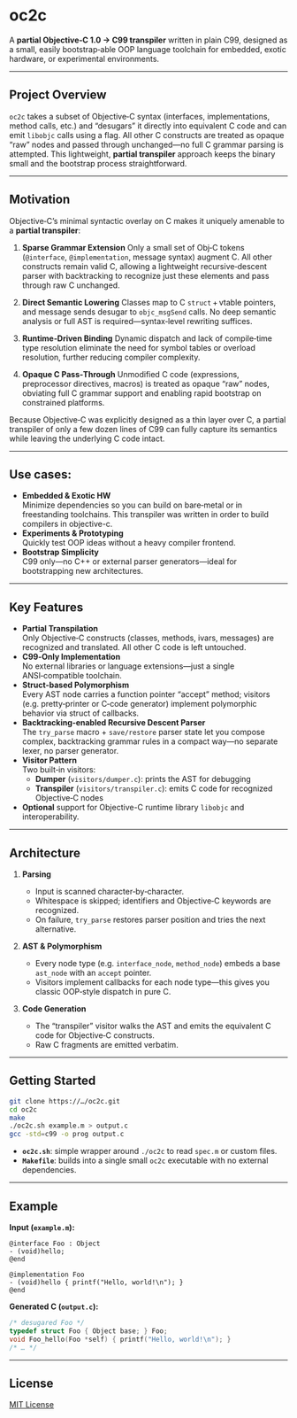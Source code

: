 # oc2c

A **partial Objective‑C 1.0 → C99 transpiler** written in plain C99, designed as a small, easily bootstrap‑able OOP language toolchain for embedded, exotic hardware, or experimental environments.

---

## Project Overview

`oc2c` takes a subset of Objective‑C syntax (interfaces, implementations, method calls, etc.) and “desugars” it directly into equivalent C code and can emit `libobjc` calls using a flag. All other C constructs are treated as opaque “raw” nodes and passed through unchanged—no full C grammar parsing is attempted. This lightweight, **partial transpiler** approach keeps the binary small and the bootstrap process straightforward.

---

## Motivation

Objective‑C’s minimal syntactic overlay on C makes it uniquely amenable to a **partial transpiler**:

1. **Sparse Grammar Extension**
   Only a small set of Obj‑C tokens (`@interface`, `@implementation`, message syntax) augment C. All other constructs remain valid C, allowing a lightweight recursive‑descent parser with backtracking to recognize just these elements and pass through raw C unchanged.

2. **Direct Semantic Lowering**
   Classes map to C `struct` + vtable pointers, and message sends desugar to `objc_msgSend` calls. No deep semantic analysis or full AST is required—syntax‑level rewriting suffices.

3. **Runtime‑Driven Binding**
   Dynamic dispatch and lack of compile‑time type resolution eliminate the need for symbol tables or overload resolution, further reducing compiler complexity.

4. **Opaque C Pass‑Through**
   Unmodified C code (expressions, preprocessor directives, macros) is treated as opaque “raw” nodes, obviating full C grammar support and enabling rapid bootstrap on constrained platforms.

Because Objective‑C was explicitly designed as a thin layer over C, a partial transpiler of only a few dozen lines of C99 can fully capture its semantics while leaving the underlying C code intact.

---

## Use cases:

- **Embedded & Exotic HW**  
  Minimize dependencies so you can build on bare‐metal or in freestanding toolchains. This transpiler was written in order to build compilers in objective-c.
- **Experiments & Prototyping**  
  Quickly test OOP ideas without a heavy compiler frontend.  
- **Bootstrap Simplicity**  
  C99 only—no C++ or external parser generators—ideal for bootstrapping new architectures.

---

## Key Features

- **Partial Transpilation**  
  Only Objective‑C constructs (classes, methods, ivars, messages) are recognized and translated. All other C code is left untouched.
- **C99‑Only Implementation**  
  No external libraries or language extensions—just a single ANSI‑compatible toolchain.
- **Struct‑based Polymorphism**  
  Every AST node carries a function pointer “accept” method; visitors (e.g. pretty‑printer or C‑code generator) implement polymorphic behavior via struct of callbacks.
- **Backtracking‑enabled Recursive Descent Parser**  
  The `try_parse` macro + `save/restore` parser state let you compose complex, backtracking grammar rules in a compact way—no separate lexer, no parser generator.
- **Visitor Pattern**  
  Two built‑in visitors:  
  - **Dumper** (`visitors/dumper.c`): prints the AST for debugging  
  - **Transpiler** (`visitors/transpiler.c`): emits C code for recognized Objective‑C nodes  
- **Optional** support for Objective-C runtime library `libobjc` and interoperability.

---

## Architecture

1. **Parsing**  
   - Input is scanned character‑by‑character.  
   - Whitespace is skipped; identifiers and Objective‑C keywords are recognized.  
   - On failure, `try_parse` restores parser position and tries the next alternative.

2. **AST & Polymorphism**  
   - Every node type (e.g. `interface_node`, `method_node`) embeds a base `ast_node` with an `accept` pointer.  
   - Visitors implement callbacks for each node type—this gives you classic OOP‑style dispatch in pure C.

3. **Code Generation**  
   - The “transpiler” visitor walks the AST and emits the equivalent C code for Objective‑C constructs.  
   - Raw C fragments are emitted verbatim.

---

## Getting Started

```sh
git clone https://…/oc2c.git
cd oc2c
make
./oc2c.sh example.m > output.c
gcc -std=c99 -o prog output.c
````

* **`oc2c.sh`**: simple wrapper around `./oc2c` to read `spec.m` or custom files.
* **`Makefile`**: builds into a single small `oc2c` executable with no external dependencies.

---

## Example

**Input (`example.m`):**

```objc
@interface Foo : Object
- (void)hello;
@end

@implementation Foo
- (void)hello { printf("Hello, world!\n"); }
@end
```

**Generated C (`output.c`):**

```c
/* desugared Foo */
typedef struct Foo { Object base; } Foo;
void Foo_hello(Foo *self) { printf("Hello, world!\n"); }
/* … */
```



---

## License

[MIT License](LICENSE)
